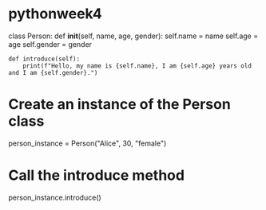 # pythonweek4
class Person:
    def __init__(self, name, age, gender):
        self.name = name
        self.age = age
        self.gender = gender
    
    def introduce(self):
        print(f"Hello, my name is {self.name}, I am {self.age} years old and I am {self.gender}.")

# Create an instance of the Person class
person_instance = Person("Alice", 30, "female")

# Call the introduce method
person_instance.introduce()
